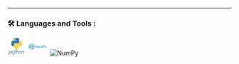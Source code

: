 ---

### :hammer_and_wrench: Languages and Tools :

<div>
  <img src="https://github.com/devicons/devicon/blob/master/icons/python/python-original-wordmark.svg" title="Python" alt="Python" width="40" height="40"/>&nbsp;
  <img src="https://github.com/devicons/devicon/blob/master/icons/numpy/numpy-plain-wordmark.svg" title="NumPy" alt="NumPy" width="40" height="40"/>&nbsp;
  <img src="[https://github.com/devicons/devicon/blob/master/icons/numpy/numpy-plain-wordmark.svg](https://github.com/devicons/devicon/blob/master/icons/postgresql/postgresql-original-wordmark.svg)" title="NumPy" alt="NumPy" width="40" height="40"/>&nbsp;

</div>
